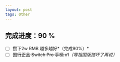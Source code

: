 ```yaml
---
layout: post
tags: Other
---
```


## 完成进度：90 %

- [ ] 攒下2w RMB 越多越好*（完成90%）*
- [ ] <del>国行正品 Switch Pro 手柄 x1</del>*（等祖国版搓坏了再说）*
